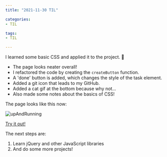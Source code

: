 ```yaml
---
title: "2021-11-30 TIL"

categories: 
- TIL

tags:
- TIL

---
```


I learned some basic CSS and applied it to the project. 🥰

- The page looks neater overall!
- I refactored the code by creating the `createButton` function.
- A 'done' button is added, which changes the style of the task element.
- Added a git icon that leads to my GitHub.
- Added a cat gif at the bottom because why not...
- Also made some notes about the basics of CSS!

The page looks like this now:

![upAndRunning](https://user-images.githubusercontent.com/54295374/144077742-0e73e6df-c4a8-42af-a43a-f91c789385d8.gif)

[Try it out!](http://doyeonguk.dothome.co.kr/)

The next steps are:

1. Learn jQuery and other JavaScript libraries
1. And do some more projects!
